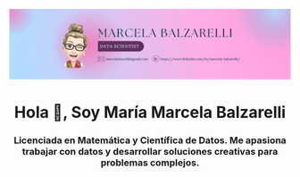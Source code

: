 ![Pablo Barchiesi](https://github.com/marcebalzarelli/marcebalzarelli/blob/fee7de58e2a70e5c882f4eb3035b9ada3c3309a3/Colorful%20Gradient%20Modern%20LinkedIn%20Banner.png)

<h1 align="center">Hola 👋, Soy María Marcela Balzarelli</h1>
<h3 align="center">Licenciada en Matemática y Científica de Datos. Me apasiona trabajar con datos y desarrollar soluciones creativas para problemas complejos.</h3>
